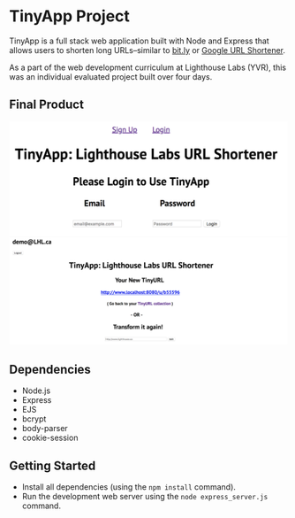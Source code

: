 # TinyApp Project

TinyApp is a full stack web application built with Node and Express that allows users to shorten long URLs–similar to [bit.ly](https://bitly.com/) or [Google URL Shortener](https://goo.gl/).

As a part of the web development curriculum at Lighthouse Labs (YVR), this was an individual evaluated project built over four days.

## Final Product
!["Login Page"](https://github.com/MonajiLee/tiny-app/blob/master/docs/login-page.png)
!["New and/or Edit URL Page"](https://github.com/MonajiLee/tiny-app/blob/master/docs/new-URL-page.png)

## Dependencies

* Node.js
* Express
* EJS
* bcrypt
* body-parser
* cookie-session

## Getting Started

* Install all dependencies (using the `npm install` command).
* Run the development web server using the `node express_server.js` command.
